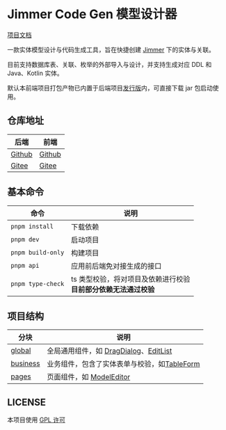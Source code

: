 # Jimmer Code Gen 模型设计器

[项目文档](https://pot-mot.github.io/jimmer-code-gen-doc/)

一款实体模型设计与代码生成工具，旨在快捷创建 [Jimmer](https://github.com/babyfish-ct/jimmer) 下的实体与关联。

目前支持数据库表、关联、枚举的外部导入与设计，并支持生成对应 DDL 和 Java、Kotlin 实体。

默认本前端项目打包产物已内置于后端项目[发行版](https://github.com/pot-mot/jimmer-code-gen-kotlin/releases)内，可直接下载
jar 包启动使用。

## 仓库地址

| 后端                                                                         | 前端                                                                       |
|----------------------------------------------------------------------------|--------------------------------------------------------------------------|
| [Github](https://github.com/pot-mot/jimmer-code-gen-kotlin)                | [Github](https://github.com/pot-mot/jimmer-code-gen-vue3)                |
| [Gitee](https://gitee.com/run-around---whats-wrong/jimmer-code-gen-kotlin) | [Gitee](https://gitee.com/run-around---whats-wrong/jimmer-code-gen-vue3) |

## 基本命令

| 命令                | 说明                                  |
|-------------------|-------------------------------------|
| `pnpm install`    | 下载依赖                                |
| `pnpm dev`        | 启动项目                                |
| `pnpm build-only` | 构建项目                                |
| `pnpm api`        | 应用前后端免对接生成的接口                       |
| `pnpm type-check` | ts 类型校验，将对项目及依赖进行校验<br/>**目前部分依赖无法通过校验** |


## 项目结构

| 分块                                      | 说明                                                                                                                                     |
|-----------------------------------------|----------------------------------------------------------------------------------------------------------------------------------------|
| [global](src%2Fcomponents%2Fglobal)     | 全局通用组件，如 [DragDialog](src%2Fcomponents%2Fglobal%2Fdialog%2FDragDialog.vue)、[EditList](src%2Fcomponents%2Fglobal%2Flist%2FEditList.vue) |
| [business](src%2Fcomponents%2Fbusiness) | 业务组件，包含了实体表单与校验，如[TableForm](src%2Fcomponents%2Fbusiness%2Ftable%2FTableForm.vue)                                                      |
| [pages](src%2Fcomponents%2Fpages)       | 页面组件，如 [ModelEditor](src%2Fcomponents%2Fpages%2FModelEditor)                                                                           |

## LICENSE

本项目使用 [GPL 许可](LICENSE)
